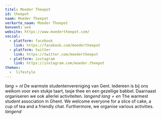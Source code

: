 ```yaml
---
titel: Moeder Theepot
id: theepot
naam: Moeder Theepot
verkorte_naam: Moeder Theepot
konvent: wvk
website: https://www.moedertheepot.com/
social:
  - platform: facebook
    link: https://facebook.com/moedertheepot
  - platform: twitter
    link: https://twitter.com/moedertheepot
  - platform: instagram
    link: https://instagram.com/moeder.theepot
themas:
  -  lifestyle
---
```


$lang=nl$ 
De warmste studentenvereniging van Gent. Iedereen is bij ons welkom voor een stukje taart, tasje thee en een gezellige babbel. Daarnaast organiseren we ook allerlei activiteiten. 
$langend$ 
$lang=en$ 
The warmest student association in Ghent. We welcome everyone for a slice of cake, a cup of tea and a friendly chat. Furthermore, we organise various activities. 
$langend$
